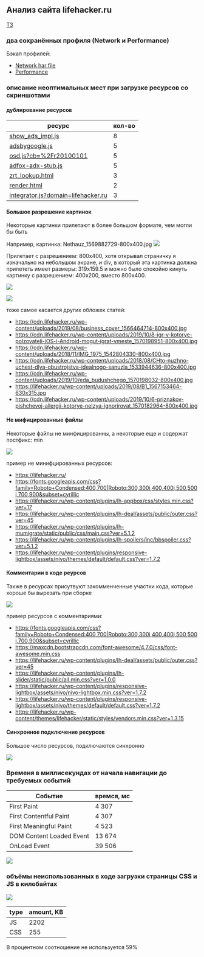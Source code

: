## Анализ сайта lifehacker.ru

[ТЗ](TASK.md)

### два сохранённых профиля (Network и Performance)
  Бэкап профилей:
- [Network har file](files/lifehacker.ru.har)
- [Performance](files/Profile-20190930T072356.json)

### описание неоптимальных мест при загрузке ресурсов со скриншотами
 
#### дублирование ресурсов
  
| ресурс | кол-во |
|---|---|
| [show_ads_impl.js](https://pagead2.googlesyndication.com/pagead/js/r20190924/r20190131/show_ads_impl.js) | 8 |
| [adsbygoogle.js](https://pagead2.googlesyndication.com/pagead/js/adsbygoogle.js) | 5 |
| [osd.js?cb=%2Fr20100101](https://www.googletagservices.com/activeview/js/current/osd.js?cb=%2Fr20100101) | 5 |
| [adfox-adx-stub.js](https://yastatic.net/pcode/adfox/adfox-adx-stub.js) | 5 |
| [zrt_lookup.html](https://googleads.g.doubleclick.net/pagead/html/r20190924/r20190131/zrt_lookup.html) | 3 |
| [render.html](https://yastatic.net/safeframe-bundles/0.69/1-1-0/render.html) | 2 |
| [integrator.js?domain=lifehacker.ru](https://adservice.google.com/adsid/integrator.js?domain=lifehacker.ru) | 3 |  

#### Большое разрешение картинок

Некоторые картинки прилетают в более большом формате, чем могли бы быть

Например, картинка: Nethauz_1569882729-800x400.jpg
![](media/Nethauz_1569882729-800x400.jpg)

Прилетает с разрешением: 800x400, хотя открывал страничку я изначально на небольшом экране, и div, в который эта картинка должна прилететь имеет размеры: 319x159.5 и можно было спокойно кинуть картинку с разрешением: 400х200, вместо 800х400.

![](media/big_image.png)

![](media/big_image_network.png)

тоже самое касается других обложек статей:

- https://cdn.lifehacker.ru/wp-content/uploads/2019/08/business_cover_1566464714-800x400.jpg
- https://cdn.lifehacker.ru/wp-content/uploads/2019/10/8-igr-v-kotorye-polzovateli-iOS-i-Android-mogut-igrat-vmeste_1570198951-800x400.jpg
- https://cdn.lifehacker.ru/wp-content/uploads/2018/11/IMG_1975_1542804330-800x400.jpg
- https://cdn.lifehacker.ru/wp-content/uploads/2018/08/CHto-nuzhno-uchest-dlya-obustrojstva-idealnogo-sanuzla_1533944636-800x400.jpg
- https://cdn.lifehacker.ru/wp-content/uploads/2019/10/eda_budushchego_1570198032-800x400.jpg
- https://lifehacker.ru/wp-content/uploads/2019/08/B1_1567153464-630x315.jpg
- https://cdn.lifehacker.ru/wp-content/uploads/2019/10/6-priznakov-pishchevoj-allergii-kotorye-nelzya-ignorirovat_1570182964-800x400.jpg


#### Не мифицированные файлы

Некоторые файлы не минфицированны, а некоторые еще и содержат постфикс: min

![](media/not_minified_files.png)

пример не минифцированных ресурсов:

- https://lifehacker.ru/
- https://fonts.googleapis.com/css?family=Roboto+Condensed:400,700|Roboto:300,300i,400,400i,500,500i,700,900&subset=cyrillic
- https://lifehacker.ru/wp-content/plugins/lh-appbox/css/styles.min.css?ver=17
- https://lifehacker.ru/wp-content/plugins/lh-deal/assets/public/outer.css?ver=45
- https://lifehacker.ru/wp-content/plugins/lh-mumigrate/static/public/css/main.css?ver=5.1.2
- https://lifehacker.ru/wp-content/plugins/lh-spoilers/inc/bbspoiler.css?ver=5.1.2
- https://lifehacker.ru/wp-content/plugins/responsive-lightbox/assets/nivo/themes/default/default.css?ver=1.7.2

#### Комментарии в коде реурсов

Также в ресурсах присутвуют закомменченные участки кода, которые хороше бы вырезать при сборке

![](media/comments_in_resources.png)

пример ресурсов с комментариями:

- https://fonts.googleapis.com/css?family=Roboto+Condensed:400,700|Roboto:300,300i,400,400i,500,500i,700,900&subset=cyrillic
- https://maxcdn.bootstrapcdn.com/font-awesome/4.7.0/css/font-awesome.min.css
- https://lifehacker.ru/wp-content/plugins/lh-deal/assets/public/outer.css?ver=45
- https://lifehacker.ru/wp-content/plugins/lh-slider/static/public/all.min.css?ver=1.0.0
- https://lifehacker.ru/wp-content/plugins/responsive-lightbox/assets/nivo/nivo-lightbox.min.css?ver=1.7.2
- https://lifehacker.ru/wp-content/plugins/responsive-lightbox/assets/nivo/themes/default/default.css?ver=1.7.2
- https://lifehacker.ru/wp-content/themes/lifehacker/static/styles/vendors.min.css?ver=1.3.15

#### Синхронное подключение ресурсов 

Большое число ресурсов, подключаются синхронно

![](media/sources_links.png)

### Временя в миллисекундах от начала навигации до требуемых событий

| Событие | времся, мс |
|---|---|
| First Paint | 4 307 |
| First Contentful Paint | 4 307 |
| First Meaningful Paint | 4 523 |
| DOM Content Loaded Event | 13 674 |
| OnLoad Event | 39 506 |

![](media/performance_loading.png)

### объёмы неиспользованных в ходе загрузки страницы CSS и JS в килобайтах
  
![](media/coverage.png)

| type | amount, KB |
|---|---|
| JS | 2202 |
| CSS | 255 |

В процентном соотношение не используется 59%